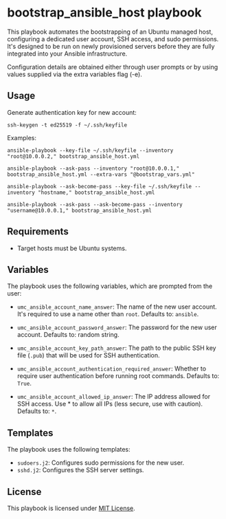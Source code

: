 # bootstrap_ansible_host playbook

This playbook automates the bootstrapping of an Ubuntu managed host, configuring a dedicated user account, SSH access, and sudo permissions. It's designed to be run on newly provisioned servers before they are fully integrated into your Ansible infrastructure.

Configuration details are obtained either through user prompts or by using values supplied via the extra variables flag (-e).

## Usage

Generate authentication key for new account:

```shell
ssh-keygen -t ed25519 -f ~/.ssh/keyfile
```

Examples:

```shell
ansible-playbook --key-file ~/.ssh/keyfile --inventory "root@10.0.0.2," bootstrap_ansible_host.yml

ansible-playbook --ask-pass --inventory "root@10.0.0.1," bootstrap_ansible_host.yml --extra-vars "@bootstrap_vars.yml"

ansible-playbook --ask-become-pass --key-file ~/.ssh/keyfile --inventory "hostname," bootstrap_ansible_host.yml

ansible-playbook --ask-pass --ask-become-pass --inventory "username@10.0.0.1," bootstrap_ansible_host.yml
```

## Requirements

- Target hosts must be Ubuntu systems.

## Variables

The playbook uses the following variables, which are prompted from the user:

- `umc_ansible_account_name_answer`: The name of the new user account. It's required to use a name other than `root`. Defaults to: `ansible`.

- `umc_ansible_account_password_answer`: The password for the new user account. Defaults to: random string.

- `umc_ansible_account_key_path_answer`: The path to the public SSH key file (`.pub`) that will be used for SSH authentication.

- `umc_ansible_account_authentication_required_answer`: Whether to require user authentication before running root commands. Defaults to: `True`.

- `umc_ansible_account_allowed_ip_answer`: The IP address allowed for SSH access. Use * to allow all IPs (less secure, use with caution). Defaults to: `*`.

## Templates

The playbook uses the following templates:

- `sudoers.j2`: Configures sudo permissions for the new user.
- `sshd.j2`: Configures the SSH server settings.

## License

This playbook is licensed under [MIT License](https://opensource.org/licenses/MIT).
